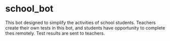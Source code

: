 # school_bot
This bot designed to simplify the activities of school students. Teachers create their own tests in this bot, and students have opportunity to complete thes remotely. Test results are sent to teachers.
